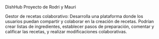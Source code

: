 DishHub
Proyecto de Rodri y Mauri

Gestor de recetas colaborativo: Desarrolla una plataforma donde los usuarios puedan compartir y colaborar en la creación de recetas. Podrían crear listas de ingredientes, establecer pasos de preparación, comentar y calificar las recetas, y realizar modificaciones colaborativas.
